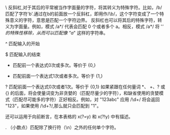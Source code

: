 \   反斜杠,对于其后的平常被当作字面量的字符，将其转义为特殊字符。比如，/b/匹配了字符'b'.通过在b的前面放一个反斜杠，即用作/\b/，这个字符变成了一个特殊意义的字符，意思是匹配一个字符边界。
反斜杠也可以将其后的特殊字符，转义为字面量。例如，模式 /a*/ 代表会匹配 0 个或者多个 a。相反，模式 /a\*/ 将 '*' 的特殊性移除，从而可以匹配像 "a*" 这样的字符串。

^   匹配输入的开始

$   匹配输入的结束

*   匹配前一个表达式0次或多次。等价于 {0,}

+   匹配前面一个表达式1次或者多次。等价于 {1,}

?   匹配前面一个表达式0次或者1次。等价于 {0,1}
如果紧跟在任何量词 *、 +、? 或 {} 的后面，将会使量词变为非贪婪的（匹配尽量少的字符），和缺省使用的贪婪模式（匹配尽可能多的字符）正好相反。例如，对 "123abc" 应用 /\d+/ 将会返回 "123"，如果使用 /\d+?/,那么就只会匹配到 "1"。

还可以运用于向前断言，在本表格的 x(?=y) 和 x(?!y) 中有描述。


.   （小数点）匹配除了换行符（\n）之外的任何单个字符。


